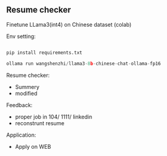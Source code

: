 ## Resume checker

Finetune LLama3(int4) on Chinese dataset (colab)

Env setting:
```python

pip install requirements.txt

ollama run wangshenzhi/llama3-8b-chinese-chat-ollama-fp16
```

Resume checker:
- Summery
- modified


Feedback:
- proper job in 104/ 1111/ linkedin
- reconstrunt resume

Application:
- Apply on WEB 
